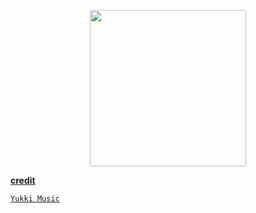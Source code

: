 

<p align="center">
<a href="https://dashboard.heroku.com/new?template=https://github.com/HYPER-AD17/DZ-MUXIC"><img src="https://img.shields.io/badge/Deploy%20To%20Heroku-blueviolet?style=for-the-badge&logo=heroku" width="250""/</a>



<b>credit</b>

`Yukki Music`
